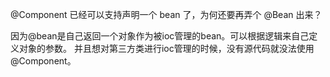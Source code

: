 @Component 已经可以支持声明一个 bean 了，为何还要再弄个 @Bean 出来？

因为@bean是自己返回一个对象作为被ioc管理的bean。可以根据逻辑来自己定义对象的参数。
并且想对第三方类进行ioc管理的时候，没有源代码就没法使用@Component。
